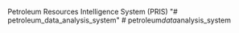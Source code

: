 Petroleum Resources Intelligence System (PRIS)
"# petroleum_data_analysis_system" 
#   p e t r o l e u m _ d a t a _ a n a l y s i s _ s y s t e m  
 